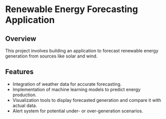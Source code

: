 
# Renewable Energy Forecasting Application

## Overview
This project involves building an application to forecast renewable energy generation from sources like solar and wind.

## Features
- Integration of weather data for accurate forecasting.
- Implementation of machine learning models to predict energy production.
- Visualization tools to display forecasted generation and compare it with actual data.
- Alert system for potential under- or over-generation scenarios.
